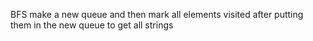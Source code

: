 BFS make a new queue and then mark all elements visited after putting them in the new queue to get all strings